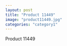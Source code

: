 ```yaml
---
layout: post
title: "Product 11449"
image: "product11449.jpg"
categories: "category1"
---
```

Product 11449
